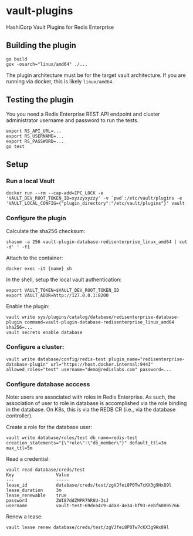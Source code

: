 # vault-plugins
HashiCorp Vault Plugins for Redis Enterprise

## Building the plugin

```
go build
gox -osarch="linux/amd64" ./...
```

The plugin architecture must be for the target vault architecture. If you are
running via docker, this is likely `linux/amd64`.

## Testing the plugin

You you need a Redis Enterprise REST API endpoint and cluster administrator
username and password to run the tests.

```
export RS_API_URL=...
export RS_USERNAME=...
export RS_PASSWORD=...
go test
```

## Setup

### Run a local Vault

```
docker run --rm --cap-add=IPC_LOCK -e 'VAULT_DEV_ROOT_TOKEN_ID=xyzzyxyzzy' -v `pwd`:/etc/vault/plugins -e 'VAULT_LOCAL_CONFIG={"plugin_directory":"/etc/vault/plugins"}' vault
```

### Configure the plugin

Calculate the sha256 checksum:

```
shasum -a 256 vault-plugin-database-redisenterprise_linux_amd64 | cut -d' ' -f1
```

Attach to the container:

```
docker exec -it {name} sh
```

In the shell, setup the local vault authentication:

```
export VAULT_TOKEN=$VAULT_DEV_ROOT_TOKEN_ID
export VAULT_ADDR=http://127.0.0.1:8200
```

Enable the plugin:

```
vault write sys/plugins/catalog/database/redisenterprise-database-plugin command=vault-plugin-database-redisenterprise_linux_amd64 sha256=...
vault secrets enable database
```

### Configure a cluster:
```
vault write database/config/redis-test plugin_name="redisenterprise-database-plugin" url="https://host.docker.internal:9443" allowed_roles="test" username="demo@redislabs.com" password=...
```

### Configure database acccess

Note: users are associated with roles in Redis Enterprise. As such, the
association of user to role in database is accomplished via the role binding
in the database. On K8s, this is via the REDB CR (i.e., via the database controller).

Create a role for the database user:

```
vault write database/roles/test db_name=redis-test creation_statements="{\"role\":\"db_member\"}" default_ttl=3m max_ttl=5m
```

Read a credential:

```
vault read database/creds/test
Key                Value
---                -----
lease_id           database/creds/test/zgVJfei8P0Tw7cKX3g9Hx89l
lease_duration     3m
lease_renewable    true
password           ZWI87ddZMPR7hR8U-3sJ
username           vault-test-69dea4c9-4da8-4e34-bf93-eebf60095766
```

Renew a lease:
```
vault lease renew database/creds/test/zgVJfei8P0Tw7cKX3g9Hx89l
```
